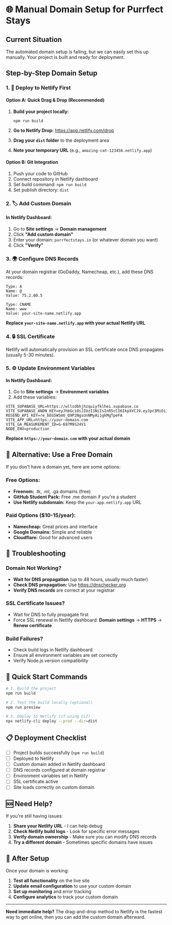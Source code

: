 # 🌐 Manual Domain Setup for Purrfect Stays

## Current Situation
The automated domain setup is failing, but we can easily set this up manually. Your project is built and ready for deployment.

## Step-by-Step Domain Setup

### 1. 🚀 Deploy to Netlify First

#### Option A: Quick Drag & Drop (Recommended)
1. **Build your project locally:**
   ```bash
   npm run build
   ```

2. **Go to Netlify Drop:** https://app.netlify.com/drop

3. **Drag your `dist` folder** to the deployment area

4. **Note your temporary URL** (e.g., `amazing-cat-123456.netlify.app`)

#### Option B: Git Integration
1. Push your code to GitHub
2. Connect repository in Netlify dashboard
3. Set build command: `npm run build`
4. Set publish directory: `dist`

### 2. 🏷️ Add Custom Domain

#### In Netlify Dashboard:
1. Go to **Site settings** → **Domain management**
2. Click **"Add custom domain"**
3. Enter your domain: `purrfectstays.in` (or whatever domain you want)
4. Click **"Verify"**

### 3. 🌍 Configure DNS Records

At your domain registrar (GoDaddy, Namecheap, etc.), add these DNS records:

```
Type: A
Name: @
Value: 75.2.60.5

Type: CNAME
Name: www  
Value: your-site-name.netlify.app
```

**Replace `your-site-name.netlify.app` with your actual Netlify URL**

### 4. 🔒 SSL Certificate
Netlify will automatically provision an SSL certificate once DNS propagates (usually 5-30 minutes).

### 5. ⚙️ Update Environment Variables

#### In Netlify Dashboard:
1. Go to **Site settings** → **Environment variables**
2. Add these variables:

```
VITE_SUPABASE_URL=https://wllsdbhjhzquiyfklhei.supabase.co
VITE_SUPABASE_ANON_KEY=eyJhbGciOiJIUzI1NiIsInR5cCI6IkpXVCJ9.eyJpc3MiOiJzdXBhYmFzZSIsInJlZiI6IndsbHNkYmhqaHpxdWl5ZmtsaGVpIiwicm9sZSI6ImFub24iLCJpYXQiOjE3NDk3NTg0OTgsImV4cCI6MjA2NTMzNDQ5OH0.ky41Rcy9ZsmYStEIdC6jGqNer6WBcpbDVFvQs6Mk0Go
RESEND_API_KEY=re_bEG5WSmU_Q9P2NgsUnNMyAi1gkMgTpeFA
VITE_APP_URL=https://your-domain.com
VITE_GA_MEASUREMENT_ID=G-697M9S24V1
NODE_ENV=production
```

**Replace `https://your-domain.com` with your actual domain**

## 🎯 Alternative: Use a Free Domain

If you don't have a domain yet, here are some options:

### Free Options:
- **Freenom:** .tk, .ml, .ga domains (free)
- **GitHub Student Pack:** Free .me domain if you're a student
- **Use Netlify subdomain:** Keep the `your-app.netlify.app` URL

### Paid Options ($10-15/year):
- **Namecheap:** Great prices and interface
- **Google Domains:** Simple and reliable
- **Cloudflare:** Good for advanced users

## 🔧 Troubleshooting

### Domain Not Working?
- **Wait for DNS propagation** (up to 48 hours, usually much faster)
- **Check DNS propagation:** Use https://dnschecker.org
- **Verify DNS records** are correct at your registrar

### SSL Certificate Issues?
- Wait for DNS to fully propagate first
- Force SSL renewal in Netlify dashboard: **Domain settings** → **HTTPS** → **Renew certificate**

### Build Failures?
- Check build logs in Netlify dashboard
- Ensure all environment variables are set correctly
- Verify Node.js version compatibility

## 🚀 Quick Start Commands

```bash
# 1. Build the project
npm run build

# 2. Test the build locally (optional)
npm run preview

# 3. Deploy to Netlify (if using CLI)
npx netlify-cli deploy --prod --dir=dist
```

## 📋 Deployment Checklist

- [ ] Project builds successfully (`npm run build`)
- [ ] Deployed to Netlify
- [ ] Custom domain added in Netlify dashboard
- [ ] DNS records configured at domain registrar
- [ ] Environment variables set in Netlify
- [ ] SSL certificate active
- [ ] Site loads correctly on custom domain

## 🆘 Need Help?

If you're still having issues:

1. **Share your Netlify URL** - I can help debug
2. **Check Netlify build logs** - Look for specific error messages
3. **Verify domain ownership** - Make sure you can modify DNS records
4. **Try a different domain** - Sometimes specific domains have issues

## 🎉 After Setup

Once your domain is working:

1. **Test all functionality** on the live site
2. **Update email configuration** to use your custom domain
3. **Set up monitoring** and error tracking
4. **Configure analytics** to track your custom domain

---

**Need immediate help?** The drag-and-drop method to Netlify is the fastest way to get online, then you can add the custom domain afterward.
